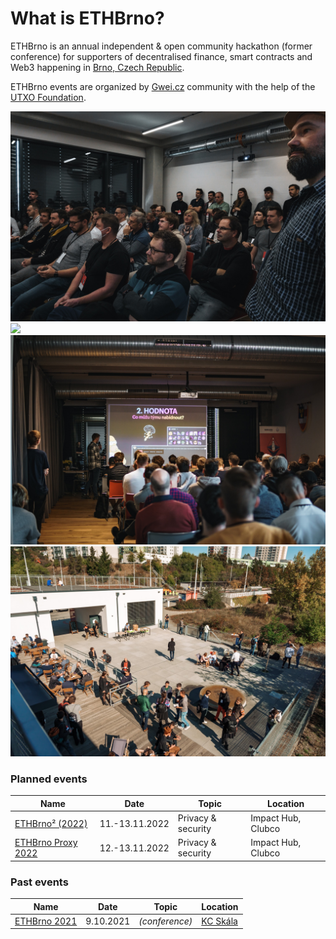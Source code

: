 # What is ETHBrno?

ETHBrno is an annual independent & open community hackathon (former conference) for supporters of decentralised finance, smart contracts and Web3 happening in [Brno, Czech Republic](why-brno.md).

ETHBrno events are organized by [Gwei.cz](https://gwei.cz) community with the help of the [UTXO Foundation](https://utxo.foundation).

![](.gitbook/assets/ethbrno21-1.jpg) ![](<.gitbook/assets/DSC02139 (1).jpeg>) ![](.gitbook/assets/ethbrno21-3.jpg) ![](.gitbook/assets/ethbrno21-4.jpg)

### Planned events

| Name                                       | Date           | Topic              | Location           |
| ------------------------------------------ | -------------- | ------------------ | ------------------ |
| [ETHBrno² (2022)](events/2022/)            | 11.-13.11.2022 | Privacy & security | Impact Hub, Clubco |
| [ETHBrno Proxy 2022](events/proxy-2022.md) | 12.-13.11.2022 | Privacy & security | Impact Hub, Clubco |

### Past events

| Name                         | Date      | Topic          | Location                              |
| ---------------------------- | --------- | -------------- | ------------------------------------- |
| [ETHBrno 2021](events/2021/) | 9.10.2021 | _(conference)_ | [KC Skála](events/2021/misto-konani/) |

